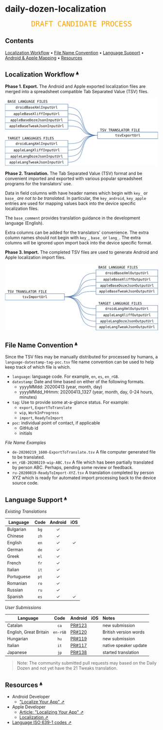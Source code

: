 # daily-dozen-localization

<center><span style="font-family:'DejaVu Sans Mono','Andale Mono',Courier,Monaco,'Courier New',monospace; color: orange; font-size: 18pt;">DRAFT CANDIDATE PROCESS</span></center>

## Contents <a id="contents"></a>
[Localization Workflow](#localization-workflow-) •
[File Name Convention](#file-name-convention-) •
[Language Support](#language-support-) •
[Android & Apple Mapping](#andoi-support-) •
[Resources](#resources-)

## Localization Workflow <a id="localization-workflow-"></a><sup>[▴](#contents)</sup>

**Phase 1. Export.** The Android and Apple exported localization files are merged into a spreadsheet compatible Tab Separated Value (TSV) files.

![](README_files/_DDLocalizer_Overview_export.svg)

**Phase 2. Translation.** The Tab Separated Value (TSV) format and be convenient imported and exported with various popular spreadsheet programs for the translators' use.

Data in field columns with have header names which begin with `key_` or `base_` _are not to be translated_. In particular, the `key_android`, `key_apple` entries are used for mapping values back into the device specific localization files.

The `base_comment` provides translation guidance in the development language (English). 

Extra columns can be added for the translators' convenience. The extra column names should not begin with `key_`, `base_` or `lang_`. The extra columns will be ignored upon import back into the device specific format.

**Phase 3. Import.** The completed TSV files are used to generate Android and Apple localization import files.

![](README_files/_DDLocalizer_Overview_import.svg)

## File Name Convention <a id="file-name-convention-"></a><sup>[▴](#contents)</sup>
 
Since the TSV files may be manually distributed for processed by humans, a `language-datestamp-tag-poc.tsv` file name convention can be used to help keep track of which file is which.

* `language`: language code. For example, `en`, `es`, `en_rGB`.
* `datestamp`: Date and time based on either of the following formats.
     * yyyyMMdd: 20200413 (year, month, day)
     * yyyyMMdd_HHmm:  20200413_1327 (year, month, day, 0-24 hours, minutes)
* `tag`: Use to provide some at-a-glance status. For example:
    * `export`, `ExportToTranslate`
    * `wip`, `WorkInProgress`
    * `import`, `ReadyToImport` 
* `poc`: individual point of contact, if applicable
    * GitHub id
    * initials

_File Name Examples_

* `de-20200219_1600-ExportToTranslate.tsv` A file computer generated file to be translated.
* `en_rGB-20200219-wip-ABC.tsv` A file which has been partially translated by person ABC. Perhaps, pending some review or feedback. 
* `ru-20200819-ReadyToImport-XYZ.tsv` A translation completed by person XYZ which is ready for automated import processing back to the device source code.

## Language Support <a id="language-support-"></a><sup>[▴](#contents)</sup>

_Existing Translations_

| Language    | Code | Android | iOS |
|-------------|:----:|:-------:|:------:|
| Bulgarian   | `bg` | ✓       |        |
| Chinese     | `zh` | ✓       |        |
| English     | `en` | ✓       | ✓
| German      | `de` | ✓       |        |
| Greek       | `el` | ✓       |        |
| French      | `fr` | ✓       |        |
| Italian     | `it` | ✓       |        |
| Portuguese  | `pt` | ✓       |        |
| Romanian    | `ro` | ✓       |        |
| Russian     | `ru` | ✓       |        |
| Spanish     | `es` | ✓       | ✓      |  

_User Submissions_

| Language|Code|Android|iOS| Notes
|---------|:--:|:--:|:--:|:-------
| Catalan                | `ca`   | [PR#123][] |        | new submission
| English, Great Britain |`en-rGB`| [PR#120][] |        | British version words
| Hungarian              | `hu`   | [PR#119][] |        | new submission
| Italian                | `it`   | [PR#117][] |        | native speaker update
| Japanese               | `jp`   | [PR#138][] |        | started translation

[PR#117]:https://github.com/nutritionfactsorg/daily-dozen-android/pull/117
[PR#119]:https://github.com/nutritionfactsorg/daily-dozen-android/pull/119
[PR#120]:https://github.com/nutritionfactsorg/daily-dozen-android/pull/120
[PR#123]:https://github.com/nutritionfactsorg/daily-dozen-android/pull/123
[PR#138]:https://github.com/nutritionfactsorg/daily-dozen-android/pull/138

> Note: The community submitted pull requests may based on the Daily Dozen and not yet have the 21 Tweaks translation.

## Resources <a id="resources-"></a><sup>[▴](#contents)</sup>

* Android Developer
    * ["Localize Your App" ⇗](https://developer.android.com/guide/topics/resources/localization)
* Apple Developer 
    * [Article: "Localizing Your App" ⇗](https://developer.apple.com/documentation/xcode/localizing_your_app)
    * [Localization ⇗](https://developer.apple.com/localization/)
* [Language ISO 639-1 codes ⇗](https://en.wikipedia.org/wiki/List_of_ISO_639-1_codes)